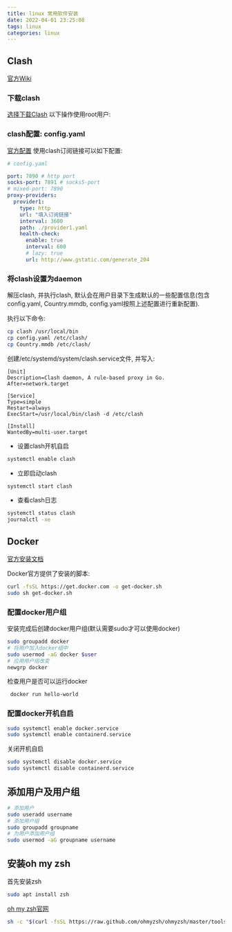 ```yaml
---
title: linux 常用软件安装
date: 2022-04-01 23:25:08
tags: linux
categories: linux
---
```


## Clash
[官方Wiki](https://github.com/Dreamacro/clash/wiki#welcome) 
### 下载clash
[选择下载Clash](https://github.com/Dreamacro/clash/releases) 
以下操作使用root用户:

### clash配置: config.yaml
[官方配置](https://github.com/Dreamacro/clash/wiki/configuration)
使用clash订阅链接可以如下配置:
```yaml
# config.yaml

port: 7890 # http port
socks-port: 7891 # socks5-port
# mixed-port: 7890
proxy-providers:
  provider1:
    type: http
    url: "填入订阅链接"
    interval: 3600
    path: ./provider1.yaml
    health-check:
      enable: true
      interval: 600
      # lazy: true
      url: http://www.gstatic.com/generate_204
```

### 将clash设置为daemon
解压clash, 并执行clash, 默认会在用户目录下生成默认的一些配置信息(包含config.yaml, Country.mmdb, config.yaml按照上述配置进行重新配置).

执行以下命令:
```bash
cp clash /usr/local/bin
cp config.yaml /etc/clash/
cp Country.mmdb /etc/clash/
```

创建/etc/systemd/system/clash.service文件, 并写入:
```text
[Unit]
Description=Clash daemon, A rule-based proxy in Go.
After=network.target

[Service]
Type=simple
Restart=always
ExecStart=/usr/local/bin/clash -d /etc/clash

[Install]
WantedBy=multi-user.target
```

- 设置clash开机自启
```bash
systemctl enable clash
```
- 立即启动clash
```bash
systemctl start clash
```
- 查看clash日志
```bash
systemctl status clash
journalctl -xe
```



## Docker
[官方安装文档](https://docs.docker.com/engine/install/ubuntu/) 

Docker官方提供了安装的脚本:
```bash
curl -fsSL https://get.docker.com -o get-docker.sh
sudo sh get-docker.sh
```
### 配置docker用户组
安装完成后创建docker用户组(默认需要sudo才可以使用docker)
```bash
sudo groupadd docker
# 将用户加入docker组中
sudo usermod -aG docker $user
# 应用用户组改变
newgrp docker
```
检查用户是否可以运行docker
```bash
 docker run hello-world
```

### 配置docker开机自启
```bash
sudo systemctl enable docker.service
sudo systemctl enable containerd.service
```
关闭开机自启
```bash
sudo systemctl disable docker.service
sudo systemctl disable containerd.service
```

## 添加用户及用户组
```bash
# 添加用户
sudo useradd username
# 添加用户组
sudo groupadd groupname
# 为用户添加用户组
sudo usermod -aG groupname username
```

## 安装oh my zsh
首先安装zsh
```bash
sudo apt install zsh
```

[oh my zsh官网](https://ohmyz.sh/#install) 
```bash
sh -c "$(curl -fsSL https://raw.github.com/ohmyzsh/ohmyzsh/master/tools/install.sh)"
```
